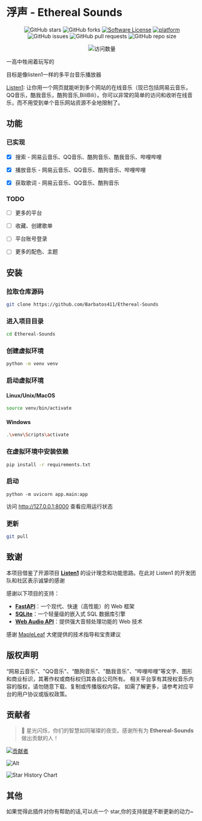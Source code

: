 # 浮声 - Ethereal Sounds

<div align="center">

![GitHub stars](https://img.shields.io/github/stars/Barbatos411/Ethereal-Sounds?style=social)
![GitHub forks](https://img.shields.io/github/forks/Barbatos411/Ethereal-Sounds?style=social)
[![Software License](https://img.shields.io/badge/license-MIT-brightgreen.svg)](LICENSE)
[![platform](https://img.shields.io/badge/python-3.10-green.svg)]()
![GitHub issues](https://img.shields.io/github/issues/Barbatos411/Ethereal-Sounds)
![GitHub pull requests](https://img.shields.io/github/issues-pr/Barbatos411/Ethereal-Sounds)
![GitHub repo size](https://img.shields.io/github/repo-size/Barbatos411/Ethereal-Sounds)

<img src="https://count.getloli.com/@Ethereal-Sounds?name=Ethereal-Sounds&theme=random&padding=7&offset=0&align=top&scale=1&pixelated=1&darkmode=auto" alt="访问数量"/>

</div>

一高中牲闹着玩写的

目标是像listen1一样的多平台音乐播放器

[Listen1](https://github.com/listen1/listen1):
让你用一个网页就能听到多个网站的在线音乐（现已包括网易云音乐，QQ音乐，酷我音乐，酷狗音乐,BiliBili）。你可以非常的简单的访问和收听在线音乐，而不用受到单个音乐网站资源不全地限制了。

## 功能

### 已实现

- [x] 搜索 - 网易云音乐、QQ音乐、酷狗音乐、酷我音乐、哔哩哔哩

- [x] 播放音乐 - 网易云音乐、QQ音乐、酷狗音乐、哔哩哔哩

- [x] 获取歌词 - 网易云音乐、QQ音乐、酷狗音乐

### TODO

- [ ] 更多的平台

- [ ] 收藏、创建歌单

- [ ] 平台账号登录

- [ ] 更多的配色、主题

## 安装

### 拉取仓库源码

```bash
git clone https://github.com/Barbatos411/Ethereal-Sounds
```

### 进入项目目录

```bash
cd Ethereal-Sounds
```

### 创建虚拟环境

```bash
python -m venv venv
```

### 启动虚拟环境

#### Linux/Unix/MacOS

```bash
source venv/bin/activate
```

#### Windows

```bash
.\venv\Scripts\activate
```

### 在虚拟环境中安装依赖

```bash
pip install -r requirements.txt
```

### 启动

```
python -m uvicorn app.main:app
```

访问 <http://127.0.0.1:8000> 查看应用运行状态

### 更新

```bash
git pull
```

## 致谢

本项目借鉴了开源项目 **[Listen1](https://github.com/listen1/listen1)** 的设计理念和功能思路。在此对 Listen1
的开发团队和社区表示诚挚的感谢

感谢以下项目的支持：

- **[FastAPI](https://fastapi.tiangolo.com/)**：一个现代、快速（高性能）的 Web 框架
- **[SQLite](https://sqlite.org/)**：一个轻量级的嵌入式 SQL 数据库引擎
- **[Web Audio API](https://developer.mozilla.org/en-US/docs/Web/API/Web_Audio_API)**：提供强大音频处理功能的 Web
  技术

感谢 [MapleLeaf](https://gitee.com/maple-leaf-sweeping) 大佬提供的技术指导和宝贵建议

## 版权声明

“网易云音乐”、"QQ音乐"、“酷狗音乐”、"酷我音乐"、“哔哩哔哩”等文字、图形和商业标识，其著作权或商标权归其各自公司所有。
相关平台享有其授权音乐内容的版权，请勿随意下载、复制或传播版权内容。
如需了解更多，请参考对应平台的用户协议或版权政策。

## 贡献者

> 🌟 星光闪烁，你们的智慧如同璀璨的夜空。感谢所有为 **Ethereal-Sounds** 做出贡献的人！

<a href="https://github.com/Barbatos411/Ethereal-Sounds/graphs/contributors">
  <img src="https://contrib.rocks/image?repo=Barbatos411/Ethereal-Sounds" alt="贡献者"/>
</a>

![Alt](https://repobeats.axiom.co/api/embed/002c2203d71e30e71dde64f255706628de6a498c.svg "Repobeats analytics image")

![Star History Chart](https://api.star-history.com/svg?repos=Barbatos411/Ethereal-Sounds&type=Date)

## 其他

如果觉得此插件对你有帮助的话,可以点一个 star,你的支持就是不断更新的动力~
